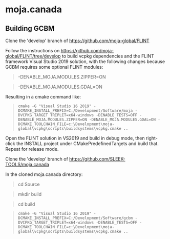 # moja.canada

## Building GCBM

Clone the 'develop' branch of https://github.com/moja-global/FLINT

Follow the instructions on https://github.com/moja-global/FLINT/tree/develop to build vcpkg dependencies and the FLINT framework Visual Studio 2019 solution, with the following changes because GCBM requires some optional FLINT modules:

> -DENABLE_MOJA.MODULES.ZIPPER=ON

> -DENABLE_MOJA.MODULES.GDAL=ON

Resulting in a cmake command like:

>     cmake -G "Visual Studio 16 2019" -DCMAKE_INSTALL_PREFIX=C:/Development/Software/moja -DVCPKG_TARGET_TRIPLET=x64-windows -DENABLE_TESTS=OFF -DENABLE_MOJA.MODULES.ZIPPER=ON -DENABLE_MOJA.MODULES.GDAL=ON -DCMAKE_TOOLCHAIN_FILE=c:\Development\moja-global\vcpkg\scripts\buildsystems\vcpkg.cmake ..

Open the FLINT solution in VS2019 and build in debug mode, then right-click the INSTALL project under CMakePredefinedTargets and build that. Repeat for release mode.

Clone the 'develop' branch of https://github.com/SLEEK-TOOLS/moja.canada

In the cloned moja.canada directory:
> cd Source

> mkdir build

> cd build

> 	  cmake -G "Visual Studio 16 2019" -DCMAKE_INSTALL_PREFIX=C:/Development/Software/gcbm -DVCPKG_TARGET_TRIPLET=x64-windows -DENABLE_TESTS=OFF -DCMAKE_TOOLCHAIN_FILE=c:\Development\moja-global\vcpkg\scripts\buildsystems\vcpkg.cmake ..
